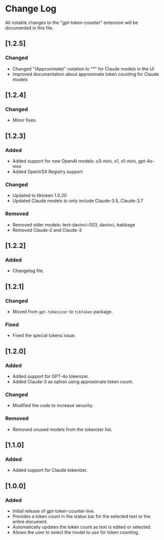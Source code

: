 # Change Log

All notable changes to the "gpt-token-counter" extension will be documented in this file.

## [1.2.5]

### Changed
- Changed "(Approximate)" notation to "*" for Claude models in the UI
- Improved documentation about approximate token counting for Claude models

## [1.2.4]

### Changed
- Minor fixes.

## [1.2.3]

### Added
- Added support for new OpenAI models: o3-mini, o1, o1-mini, gpt-4o-mini
- Added OpenVSX Registry support

### Changed
- Updated to tiktoken 1.0.20
- Updated Claude models to only include Claude-3.5, Claude-3.7

### Removed
- Removed older models: text-davinci-003, davinci, babbage
- Removed Claude-2 and Claude-3

## [1.2.2]

### Added
- Changelog file.

## [1.2.1]

### Changed
- Moved from `gpt-tokenizer` to `tiktoken` package.

### Fixed
- Fixed the special tokens issue.

## [1.2.0]

### Added
- Added support for GPT-4o tokenizer.
- Added Claude-3 as option using approximate token count.

### Changed
- Modified the code to increase security.

### Removed
- Removed unused models from the tokenizer list.

## [1.1.0]

### Added
- Added support for Claude tokenizer.

## [1.0.0]

### Added
- Initial release of gpt-token-counter-live.
- Provides a token count in the status bar for the selected text or the entire document.
- Automatically updates the token count as text is edited or selected.
- Allows the user to select the model to use for token counting.
